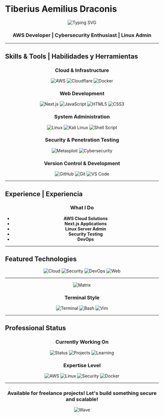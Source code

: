 ﻿#  Tiberius Aemilius Draconis

<div align="center">
  
  ![Typing SVG](https://readme-typing-svg.herokuapp.com?font=Fira+Code&size=30&duration=3000&pause=1000&color=00D9FF&center=true&vCenter=true&width=600&lines=Full+Stack+Developer;Cloud+%26+Security+Specialist;Server+Administrator;Freelancer)
  
  ###  AWS Developer |  Cybersecurity Enthusiast |  Linux Admin
  
</div>

---

##  Skills & Tools | Habilidades y Herramientas

<div align="center">

###  Cloud & Infrastructure
![AWS](https://img.shields.io/badge/AWS-FF9900?style=for-the-badge&logo=amazon-aws&logoColor=white)
![Cloudflare](https://img.shields.io/badge/Cloudflare-F38020?style=for-the-badge&logo=cloudflare&logoColor=white)
![Docker](https://img.shields.io/badge/Docker-2496ED?style=for-the-badge&logo=docker&logoColor=white)

###  Web Development
![Next.js](https://img.shields.io/badge/Next.js-000000?style=for-the-badge&logo=next.js&logoColor=white)
![JavaScript](https://img.shields.io/badge/JavaScript-F7DF1E?style=for-the-badge&logo=javascript&logoColor=black)
![HTML5](https://img.shields.io/badge/HTML5-E34F26?style=for-the-badge&logo=html5&logoColor=white)
![CSS3](https://img.shields.io/badge/CSS3-1572B6?style=for-the-badge&logo=css3&logoColor=white)

###  System Administration
![Linux](https://img.shields.io/badge/Linux-FCC624?style=for-the-badge&logo=linux&logoColor=black)
![Kali Linux](https://img.shields.io/badge/Kali_Linux-557C94?style=for-the-badge&logo=kali-linux&logoColor=white)
![Shell Script](https://img.shields.io/badge/Shell_Script-121011?style=for-the-badge&logo=gnu-bash&logoColor=white)

###  Security & Penetration Testing
![Metasploit](https://img.shields.io/badge/Metasploit-ED1C24?style=for-the-badge&logo=metasploit&logoColor=white)
![Cybersecurity](https://img.shields.io/badge/Cybersecurity-000000?style=for-the-badge&logo=hack-the-box&logoColor=white)

###  Version Control & Development
![GitHub](https://img.shields.io/badge/GitHub-181717?style=for-the-badge&logo=github&logoColor=white)
![Git](https://img.shields.io/badge/Git-F05032?style=for-the-badge&logo=git&logoColor=white)
![VS Code](https://img.shields.io/badge/VS_Code-007ACC?style=for-the-badge&logo=visual-studio-code&logoColor=white)

</div>

---

##  Experience | Experiencia

<div align="center">

###  What I Do
-  **AWS Cloud Solutions**
-  **Next.js Applications**
-  **Linux Server Admin**
-  **Security Testing**
-  **DevOps**

</div>

---

##  Featured Technologies

<div align="center">
  
  ![Cloud](https://img.shields.io/badge/Cloud-Computing-blue?style=flat-square&logo=amazon-aws)
  ![Security](https://img.shields.io/badge/Cyber-Security-red?style=flat-square&logo=hack-the-box)
  ![DevOps](https://img.shields.io/badge/Dev-Ops-green?style=flat-square&logo=docker)
  ![Web](https://img.shields.io/badge/Web-Development-yellow?style=flat-square&logo=javascript)
  
</div>

---

<div align="center">
  
  ![Matrix](https://readme-typing-svg.herokuapp.com?font=Courier&size=16&duration=1000&pause=500&color=00FF00&background=000000&center=true&vCenter=true&multiline=true&width=600&height=150&lines=root%40kali%3A~%23+nmap+-sV+target.com;Starting+Nmap+scan...;Host+is+up+(0.043s+latency);PORT++++STATE+SERVICE+VERSION;22%2Ftcp++open++ssh++++OpenSSH+8.2;80%2Ftcp++open++http+++nginx+1.18;443%2Ftcp+open++https++nginx+1.18;Scan+complete!+%F0%9F%94%90)
  
</div>

<div align="center">
  
  ###  Terminal Style
  ![Terminal](https://img.shields.io/badge/Terminal-Mastery-black?style=for-the-badge&logo=gnome-terminal&logoColor=white)
  ![Bash](https://img.shields.io/badge/Bash-Scripting-4EAA25?style=for-the-badge&logo=gnu-bash&logoColor=white)
  ![Vim](https://img.shields.io/badge/VIM-%2311AB00.svg?style=for-the-badge&logo=vim&logoColor=white)
  
</div>

---

##  Professional Status

<div align="center">

###  Currently Working On
![Status](https://img.shields.io/badge/Status-Available_for_Freelance-brightgreen?style=for-the-badge)
![Projects](https://img.shields.io/badge/Focus-Cloud_Security-blue?style=for-the-badge)
![Learning](https://img.shields.io/badge/Learning-Advanced_AWS-orange?style=for-the-badge)

###  Expertise Level
![AWS](https://img.shields.io/badge/AWS-Intermediate-FF9900?style=for-the-badge)
![Linux](https://img.shields.io/badge/Linux-Advanced-FCC624?style=for-the-badge)
![Security](https://img.shields.io/badge/Security-Intermediate-red?style=for-the-badge)
![Docker](https://img.shields.io/badge/Docker-Intermediate-2496ED?style=for-the-badge)

</div>

---

<div align="center">
  
  ###  Available for freelance projects! Let's build something secure and scalable! 
  
  ![Wave](https://capsule-render.vercel.app/api?type=waving&color=gradient&height=100&section=footer)
  
</div>

